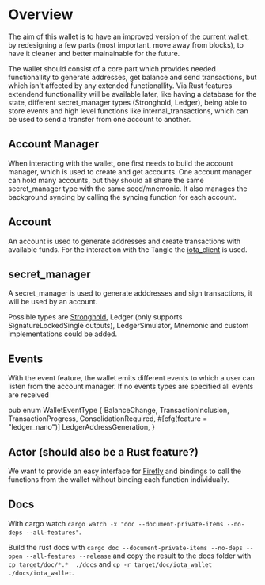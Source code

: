 # Overview

The aim of this wallet is to have an improved version of [the current wallet](https://github.com/iotaledger/wallet.rs), by redesigning a few parts (most important, move away from blocks), to have it cleaner and better mainainable for the future.

The wallet should consist of a core part which provides needed functionallity to generate addresses, get balance and send transactions, but which isn't affected by any extended functionallity.
Via Rust features extendend functionallity will be available later, like having a database for the state, different secret_manager types (Stronghold, Ledger), being able to store events and high level functions like internal_transactions, which can be used to send a transfer from one account to another.

## Account Manager

When interacting with the wallet, one first needs to build the account manager, which is used to create and get accounts. One account manager can hold many accounts, but they should all share the same secret_manager type with the same seed/mnemonic.
It also manages the background syncing by calling the syncing function for each account.

## Account

An account is used to generate addresses and create transactions with available funds.
For the interaction with the Tangle the [iota_client](https://github.com/iotaledger/iota.rs/) is used.

## secret_manager

A secret_manager is used to generate adddresses and sign transactions, it will be used by an account.

Possible types are [Stronghold](https://github.com/iotaledger/stronghold.rs/), Ledger (only supports SignatureLockedSingle outputs), LedgerSimulator, Mnemonic and custom implementations could be added.

## Events

With the event feature, the wallet emits different events to which a user can listen from the account manager. If no events types are specified all events are received

pub enum WalletEventType {
    BalanceChange,
    TransactionInclusion,
    TransactionProgress,
    ConsolidationRequired,
    #[cfg(feature = "ledger_nano")]
    LedgerAddressGeneration,
}

## Actor (should also be a Rust feature?)

We want to provide an easy interface for [Firefly](https://github.com/iotaledger/firefly/) and bindings to call the functions from the wallet without binding each function individually.

## Docs

With cargo watch `cargo watch -x "doc --document-private-items --no-deps --all-features"`.

Build the rust docs with `cargo doc --document-private-items --no-deps --open --all-features --release` and copy the result to the docs folder with `cp target/doc/*.*  ./docs` and `cp -r target/doc/iota_wallet  ./docs/iota_wallet`.
